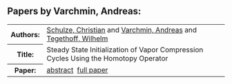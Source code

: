 <h2>Papers by Varchmin, Andreas:</h2>
<!-- Begin papers -->
<table>
<tr><th>Authors:</th><td>
<a href="../authors/author_216.html">Schulze, Christian</a> and 
<a href="../authors/author_248.html">Varchmin, Andreas</a> and 
<a href="../authors/author_235.html">Tegethoff, Wilhelm</a>
</td></tr>
<tr><th>Title:  </th><td>Steady State Initialization of Vapor Compression Cycles Using the Homotopy Operator</td></tr>
<tr><th>Paper:  </th><td><a href="../abstracts/Modelica2019abstract4D3.pdf">abstract</a>&nbsp;&nbsp;<a href="../papers/Modelica2019paper4D3.pdf">full paper</a></td></tr>
</table>
<br>
<!-- End papers -->